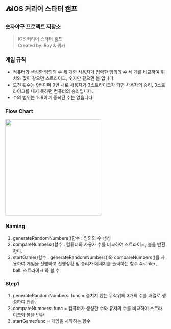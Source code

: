 ## ⛺️iOS 커리어 스타터 캠프

### 숫자야구 프로젝트 저장소
> IOS 커리어 스타터 캠프 </br>
  Created by: Roy & 쿼카

### 게임 규칙

- 컴퓨터가 생성한 임의의 수 세 개와 사용자가 입력한 임의의 수 세 개를 비교하여 위치와 값이 같으면 스트라이크, 숫자만 같으면 볼 입니다.
- 도전 횟수는 9번이며 9번 내로 사용자가 3스트라이크가 되면 사용자의 승리, 3스트라이크를 내지 못하면 컴퓨터의 승리입니다.
- 수의 범위는 1~9이며 중복된 수는 없습니다.

### Flow Chart
<img src = "https://user-images.githubusercontent.com/75601594/153162026-7a6ca0db-d20f-4309-8651-c0210d8033ad.png" width="300px">

###  Naming
1. generateRandomNumbers()함수 : 임의의 수 생성
2. compareNumbers()함수 : 컴퓨터와 사용자 수를 비교하여 스트라이크, 볼을 반환한다.
3. startGame()함수 : generateRandomNumbers()와 compareNumbers()를 사용하여 게임을 진행하고 진행상황 및 승리자 메세지를 출력하는 함수
4.strike , ball: 스트라이크 와 볼 수

### Step1
1. generateRandomNumbers: func  = 겹치지 않는 무작위의 3개의 수를 배열로 생성하여 반환.
2. compareNumbers: func = 컴퓨터가 생성한 수와 유저의 수를 비교하여 스트라이크와 볼을 반환
3. startGame:func = 게임을 시작하는 함수
